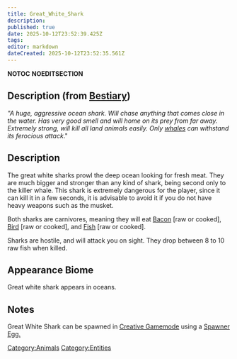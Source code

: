 ```yaml
---
title: Great_White_Shark
description: 
published: true
date: 2025-10-12T23:52:39.425Z
tags: 
editor: markdown
dateCreated: 2025-10-12T23:52:35.561Z
---
```


__NOTOC__ __NOEDITSECTION__

## Description (from [Bestiary](Bestiary "wikilink"))

*"A huge, aggressive ocean shark. Will chase anything that comes close
in the water. Has very good smell and will home on its prey from far
away. Extremely strong, will kill all land animals easily. Only
[wha](Orca "wikilink")[les](Beluga_Whale "wikilink") can withstand its
ferocious attack*."

## Description

The great white sharks prowl the deep ocean looking for fresh meat. They
are much bigger and stronger than any kind of shark, being second only
to the killer whale. This shark is extremely dangerous for the player,
since it can kill it in a few seconds, it is advisable to avoid it if
you do not have heavy weapons such as the musket.

Both sharks are carnivores, meaning they will eat
[Bacon](Raw_Bacon "wikilink") \[raw or cooked\],
[Bird](Raw_Bird "wikilink") \[raw or cooked\], and
[Fish](Raw_fish "wikilink") \[raw or cooked\].

Sharks are hostile, and will attack you on sight. They drop between 8 to
10 raw fish when killed.

## Appearance Biome

Great white shark appears in oceans.

## Notes

Great White Shark can be spawned in [Creative
Gamemode](Creative_Gamemode "wikilink") using a [Spawner
Egg.](Creative_Eggs "wikilink")

[Category:Animals](Category:Animals "wikilink")
[Category:Entities](Category:Entities "wikilink")